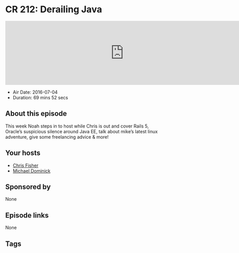 # CR 212: Derailing Java

<iframe src="https://player.fireside.fm/v2/MLf2ZzhC+HMYjoDYS?theme=dark" width="740" height="200" frameborder="0" scrolling="no"></iframe>

* Air Date: 2016-07-04
* Duration: 69 mins 52 secs

## About this episode

This week Noah steps in to host while Chris is out and cover Rails 5, Oracle’s suspicious silence around Java EE, talk about mike’s latest linux adventure, give some freelancing advice & more!

## Your hosts
* [Chris Fisher](https://coder.show/hosts/chrislas)
* [Michael Dominick](https://coder.show/hosts/michael)

## Sponsored by

None



## Episode links

None



## Tags

